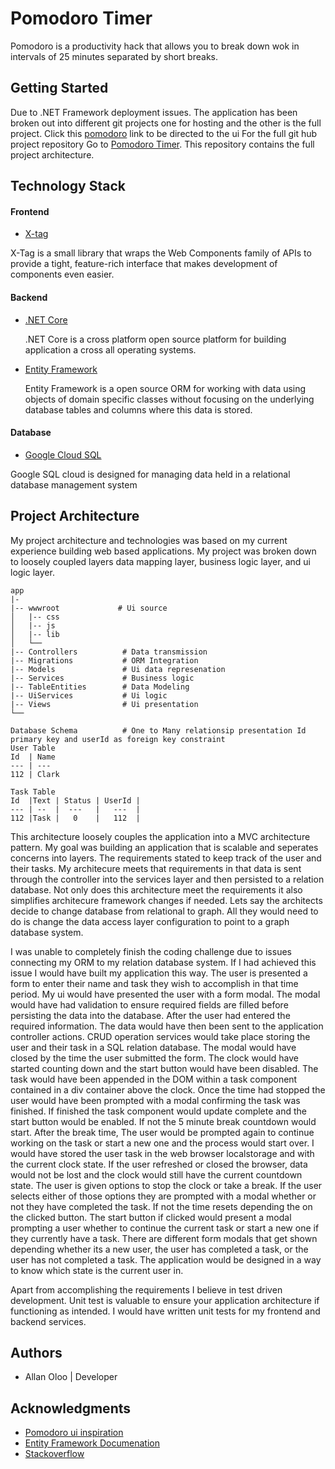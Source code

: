 # Pomodoro Timer
 Pomodoro is a productivity hack that allows you to break down wok in intervals of 25 minutes separated by short breaks.
 
## Getting Started 
 Due to .NET Framework deployment issues. The application has been broken out into different git projects one for hosting and the other is the full project.
 Click this [pomodoro](https://olooallan.github.io/Pomodoro-ui/Index.html) link to be directed to the ui
 For the full git hub project repository Go to [Pomodoro Timer](https://github.com/OlooAllaN/Pomodoro-Timer). This repository contains the full project architecture. 

##  Technology Stack
####  Frontend
- [X-tag](https://x-tag.github.io/)

 X-Tag is a small library that wraps the Web Components family of APIs to provide a tight, feature-rich interface that makes development of components even easier.
####  Backend
- [.NET Core](https://dotnet.microsoft.com/learn/dotnet/what-is-dotnet)
 
  .NET Core is a cross platform open source platform for building application a cross all operating systems.

- [Entity Framework](https://docs.microsoft.com/en-us/ef/)

    Entity Framework is a open source ORM for working with data using objects of domain specific classes without focusing on the underlying database tables and columns where this data is stored.
#### Database 
- [Google Cloud SQL](https://cloud.google.com/gcp/?utm_source=google&utm_medium=cpc&utm_campaign=na-US-all-en-dr-skws-all-all-trial-b-dr-1008076&utm_content=text-ad-none-any-DEV_c-CRE_109860919087-ADGP_Hybrid+%7C+AW+SEM+%7C+SKWS+%7C+US+%7C+en+%7C+Multi+~+Cloud-KWID_43700009609890930-kwd-19383198255&utm_term=KW_%2Bcloud-ST_%2Bcloud&gclid=EAIaIQobChMIu5bz2dzb6AIVgp6zCh3iggxsEAAYASAAEgKGUPD_BwE)

 Google SQL cloud is designed for managing data held in a relational database management system
   
## Project Architecture 
My project architecture and technologies was based on my current experience building web based applications. My project was broken down to loosely coupled layers data mapping layer, business logic layer, and ui logic layer. 
  
  
    app
    |-
    |-- wwwroot             # Ui source 
    │   |-- css              
    │   |-- js             
    │   |-- lib             
    │   └──   
    |-- Controllers          # Data transmission
    |-- Migrations           # ORM Integration
    |-- Models               # Ui data represenation
    |-- Services             # Business logic 
    |-- TableEntities        # Data Modeling
    |-- UiServices           # Ui logic
    |-- Views                # Ui presentation
    └──
    
    Database Schema          # One to Many relationsip presentation Id primary key and userId as foreign key constraint
    User Table
    Id  | Name
    --- | ---
    112 | Clark
    
    Task Table
    Id  |Text | Status | UserId |
    --- | --  |  ---   |   ---  |
    112 |Task |   0    |   112  |   
    
    
This architecture loosely couples the application into a MVC architecture pattern. My goal was building an application that is scalable
and seperates concerns into layers. The requirements stated to keep track of the user and their tasks. My architecure meets that requirements in that data is sent through the controller into the services layer and then persisted to a relation database. Not only does this architecture meet the requirements it also simplifies architecure framework changes if needed. Lets say the architects decide to change database from relational to graph. All they would need to do is change the data access layer configuration to point to a graph database system.

I was unable to completely finish the coding challenge due to issues connecting my ORM to my relation database system. If I had achieved this issue I would have built my application this way. The user is presented a form to enter their name and task they wish to accomplish in that time period. My ui would have presented the user with a form modal. The modal would have had validation to ensure required fields are filled before persisting the data into the database. After the user had entered the required information. The data would have then been sent to the application controller actions. CRUD operation services would take place storing the user and their task in a SQL relation database. The modal would have closed by the time the user submitted the form. The clock would have started counting down and the start button would have been disabled. The task would have been appended in the DOM within a task component contained in a div container above the clock. Once the time had stopped the user would have been prompted with a modal confirming the task was finished. If finished the task component would update complete and the start button would be enabled. If not the 5 minute break countdown would start. After the break time, The user would be prompted again to continue working on the task or start a new one and the process would start over. I would have stored the user task in the web browser localstorage and with the current clock state. If the user refreshed or closed the browser, data would not be lost and the clock would still have the current countdown state. The user is given options to stop the clock or take a break. If the user selects either of those options they are prompted with a modal whether or not they have completed the task. If not the time resets depending the on the clicked button. The start button if clicked would present a modal prompting a user whether to continue the current task or start a new one if they currently have a task. There are different form modals that get shown depending whether its a new user, the user has completed a task, or the user has not completed a task. The application would be designed in a way to know which state is the current user in. 

Apart from accomplishing the requirements I believe in test driven development. Unit test is valuable to ensure your application architecture if functioning as intended. I would have written unit tests for my frontend and backend services.

## Authors
- Allan Oloo | Developer

## Acknowledgments 
- [Pomodoro ui inspiration](https://codepen.io/isabellle/pen/dYpGMq)
- [Entity Framework Documenation](https://www.entityframeworktutorial.net/efcore/entity-framework-core.aspx)
- [Stackoverflow](https://stackoverflow.com/)

